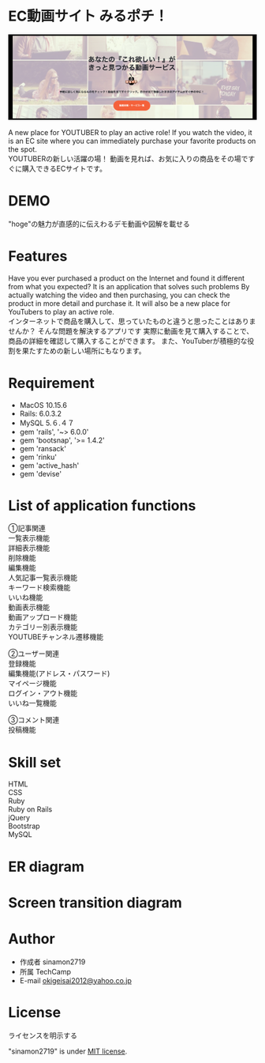 # EC動画サイト みるポチ！
![readme 2.png](https://github.com/sinamon2719/orizinal_app/blob/master/readme%202.png)


A new place for YOUTUBER to play an active role!
If you watch the video, it is an EC site where you can immediately purchase your favorite products on the spot.
<br>YOUTUBERの新しい活躍の場！
動画を見れば、お気に入りの商品をその場ですぐに購入できるECサイトです。

 
# DEMO
 
"hoge"の魅力が直感的に伝えわるデモ動画や図解を載せる
 
# Features

Have you ever purchased a product on the Internet and found it different from what you expected?
It is an application that solves such problems
By actually watching the video and then purchasing, you can check the product in more detail and purchase it.
It will also be a new place for YouTubers to play an active role.
<br>インターネットで商品を購入して、思っていたものと違うと思ったことはありませんか？
そんな問題を解決するアプリです
実際に動画を見て購入することで、商品の詳細を確認して購入することができます。
また、YouTuberが積極的な役割を果たすための新しい場所にもなります。
 
# Requirement

  * MacOS 10.15.6
  * Rails: 6.0.3.2
  * MySQL 5.６.４７
  * gem 'rails', '~> 6.0.0'
  * gem 'bootsnap', '>= 1.4.2'
  * gem 'ransack'
  * gem 'rinku'
  * gem 'active_hash'
  * gem 'devise'

# List of application functions
 
①記事関連<br>
  一覧表示機能<br>
  詳細表示機能<br>
  削除機能<br>
  編集機能<br>
  人気記事一覧表示機能<br>
  キーワード検索機能<br>
  いいね機能<br>
  動画表示機能<br>
  動画アップロード機能<br>
  カテゴリー別表示機能<br>
  YOUTUBEチャンネル遷移機能<br>

②ユーザー関連<br>
  登録機能<br>
  編集機能(アドレス・パスワード)<br>
  マイページ機能<br>
  ログイン・アウト機能<br>
  いいね一覧機能<br>

③コメント関連<br>
  投稿機能<br>
  
# Skill set

 HTML<br>
 CSS<br>
 Ruby<br>
 Ruby on Rails<br>
 jQuery<br>
 Bootstrap<br>
 MySQL<br>
 
 
 
# ER diagram
 


 
# Screen transition diagram
 

 
# Author
  
* 作成者 sinamon2719
* 所属   TechCamp
* E-mail okigeisai2012@yahoo.co.jp
 
# License
ライセンスを明示する
 
"sinamon2719" is under [MIT license](https://en.wikipedia.org/wiki/MIT_License).
 
